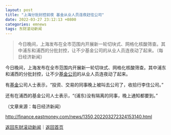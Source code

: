 ```yaml
---
layout: post
title: "上海分批封控前夜 基金从业人员连夜赶往公司"
date: 2022-03-27 23:12:13 +0800
categories: emnews
tags: 东财滚动新闻
---
```

> 今日晚间，上海发布在全市范围内开展新一轮切块式、网格化核酸筛查。其中浦东和浦西的分批封控，让不少基金公司的从业人员连夜动了起来。（每日经济新闻）

<p>今日晚间，上海发布在全市范围内开展新一轮切块式、网格化核酸筛查。其中浦东和浦西的分批封控，让不少<span id="Info.3109"><a href="http://fund.eastmoney.com/company/default.html" class="infokey">基金公司</a></span>的从业人员连夜动了起来。</p>
 <p>有<span id="Info.3293"><a href="http://data.eastmoney.com/zlsj/" class="infokey">基金</a></span>公司人士表示，“投资、交易的同事晚上被叫去公司了，收拾行李住公司。”</p>
 <p>还有在浦西的基金公司人士表示，“(浦东)没有隔离的同事，晚上通知都要到。”</p><p class="em_media">（文章来源：每日经济新闻）</p>

<http://finance.eastmoney.com/news/1350,202203272324153140.html>

[返回东财滚动新闻](//finews.withounder.com/emnews/)｜[返回首页](//finews.withounder.com/)
